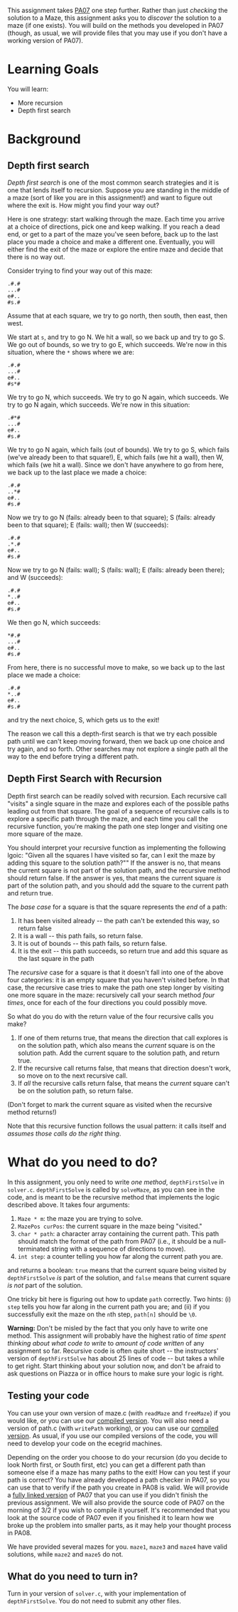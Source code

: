 This assignment takes
[PA07](https://engineering.purdue.edu/~milind/ece264/2017spring/assignments/pa07/)
one step further. Rather than just *checking* the solution to a Maze, this
assignment asks you to *discover* the solution to a maze (if one exists). You
will build on the methods you developed in PA07 (though, as usual, we will
provide files that you may use if you don't have a working version of PA07).

Learning Goals
==============

You will learn:

* More recursion
* Depth first search

Background
==========

Depth first search
------------------

*Depth first search* is one of the most common search strategies and it is one
that lends itself to recursion. Suppose you are standing in the middle of a
maze (sort of like you are in this assignment!) and want to figure out where
the exit is. How might you find your way out?

Here is one strategy: start walking through the maze. Each time you arrive at
a choice of directions, pick one and keep walking. If you reach a dead end, or
get to a part of the maze you've seen before, back up to the last place you
made a choice and make a different one. Eventually, you will either find the
exit of the maze or explore the entire maze and decide that there is no way
out.

Consider trying to find your way out of this maze:

```
.#.#
...#
e#..
#s.#
```

Assume that at each square, we try to go north, then south, then east, then
west.

We start at `s`, and try to go N. We hit a wall, so we back up and try to go
S. We go out of bounds, so we try to go E, which succeeds. We're now in this
situation, where the `*` shows where we are:

```
.#.#
...#
e#..
#s*#
```

We try to go N, which succeeds. We try to go N again, which succeeds. We try
to go N again, which succeeds. We're now in this situation:

```
.#*#
...#
e#..
#s.#
```

We try to go N again, which fails (out of bounds). We try to go S, which fails
(we've already been to that square!), E, which fails (we hit a wall), then W,
which fails (we hit a wall). Since we don't have anywhere to go from here, we
back up to the last place we made a choice:

```
.#.#
..*#
e#..
#s.#
```

Now we try to go N (fails: already been to that square); S (fails: already
been to that square); E (fails: wall); then W (succeeds):

```
.#.#
.*.#
e#..
#s.#
```

Now we try to go N (fails: wall); S (fails: wall); E (fails: already been
there); and W (succeeds):

```
.#.#
*..#
e#..
#s.#
```

We then go N, which succeeds:

```
*#.#
...#
e#..
#s.#
```

From here, there is no successful move to make, so we back up to the last place we made a choice:

```
.#.#
*..#
e#..
#s.#
```

and try the next choice, S, which gets us to the exit!

The reason we call this a depth-first search is that we try each possible path
until we can't keep moving forward, then we back up one choice and try again,
and so forth. Other searches may not explore a single path all the way to the
end before trying a different path.

Depth First Search with Recursion
---------------------------------

Depth first search can be readily solved with recursion. Each recursive call
"visits" a single square in the maze and explores each of the possible paths
leading out from that square. The goal of a sequence of recursive calls is to
explore a specific path through the maze, and each time you call the recursive
function, you're making the path one step longer and visiting one more square
of the maze.

You should interpret your recursive function as implementing the following
lgoic: "Given all the squares I have visited so far, can I exit the maze by
adding this square to the solution path?"" If the answer is no, that means the
current square is not part of the solution path, and the recursive method
should return false. If the answer is yes, that means the current square *is*
part of the solution path, and you should add the square to the current path
and return true.

The *base case* for a square is that the square represents the *end* of a
path:

1. It has been visited already -- the path can't be extended this way, so
  return false
2. It is a wall -- this path fails, so return false.
3. It is out of bounds -- this path fails, so return false.
4. It is the exit -- this path succeeds, so return true and add this square as 
  the last square in the path

The *recursive* case for a square is that it doesn't fall into one of the
above four categories: it is an empty square that you haven't visited before.
In that case, the recursive case tries to make the path one step longer by
visiting one more square in the maze: recursively call your search method
*four times*, once for each of the four directions you could possibly move.

So what do you do with the return value of the four recursive calls you make?

1. If one of them returns true, that means the direction that call explores is
  on the solution path, which also means the *current* square is on the   
  solution path. Add the current square to the solution path, and return true.
2. If the recursive call returns false, that means that direction doesn't 
  work, so move on to the next recursive call.
3. If *all* the recursive calls return false, that means the *current* square 
  can't be on the solution path, so return false.
  
(Don't forget to mark the current square as visited when the recursive method
returns!)

Note that this recursive function follows the usual pattern: it calls itself
and *assumes those calls do the right thing*.

What do you need to do?
=======================

In this assignment, you only need to write *one method*, `depthFirstSolve` in
`solver.c`. `depthFirstSolve` is called by `solveMaze`, as you can see in the
code, and is meant to be the recursive method that implements the logic
described above. It takes four arguments:

1. `Maze * m`: the maze you are trying to solve.
2. `MazePos curPos`: the current square in the maze being "visited."
3. `char * path`: a character array containing the current path. This path 
  should match the format of the path from PA07 (i.e., it should be a 
  null-terminated string with a sequence of directions to move).
4. `int step`: a counter telling you how far along the current path you are.

and returns a boolean: `true` means that the current square being visited by
`depthFirstSolve` *is* part of the solution, and `false` means that current
square *is not* part of the solution.

One tricky bit here is figuring out how to update `path` correctly. Two hints:
(i) `step` tells you how far along in the current path you are; and (ii) if
you successfully exit the maze on the `n`th step, `path[n]` should be `\0`.

**Warning:** Don't be misled by the fact that you only have to write one
method. This assignment will probably have the highest ratio of *time spent thinking about what code to write* to *amount of code written* of any
assignment so far. Recursive code is often quite short -- the instructors'
version of `depthFirstSolve` has about 25 lines of code -- but takes a while
to get right. Start thinking about your solution now, and don't be afraid to
ask questions on Piazza or in office hours to make sure your logic is right.

Testing your code
-----------------

You can use your own version of maze.c (with `readMaze` and `freeMaze`) if you
would like, or you can use our [compiled
version](https://engineering.purdue.edu/~milind/ece264/2017spring/assignments/pa07/maze.o).
You will also need a version of path.c (with `writePath` working), or you can
use our [compiled
version](https://engineering.purdue.edu/~milind/ece264/2017spring/assignments/pa07/path.o).
As usual, if you use our compiled versions of the code, you will need to
develop your code on the ecegrid machines.

Depending on the order you choose to do your recursion (do you decide to look
North first, or South first, etc) you can get a different path than someone
else if a maze has many paths to the exit! How can you test if your path is correct?
You have already developed a path checker in PA07, so you can use that
to verify if the path you create in PA08 is valid. We will provide a [fully
linked version](https://engineering.purdue.edu/~milind/ece264/2017spring/assignments/pa07/pa07)
of PA07 that you can use if you didn't finish the previous assignment. We will
also provide the source code of PA07 on the morning of 3/2 if you wish to
compile it yourself. It's recommended that you look at the source code of
PA07 even if you finished it to learn how we broke up the problem into smaller
parts, as it may help your thought process in PA08.

We have provided several mazes for you. `maze1`, `maze3` and `maze4` have
valid solutions, while `maze2` and `maze5` do not.

What do you need to turn in?
----------------------------

Turn in your version of `solver.c`, with your implementation of
`depthFirstSolve`. You do not need to submit any other files.


